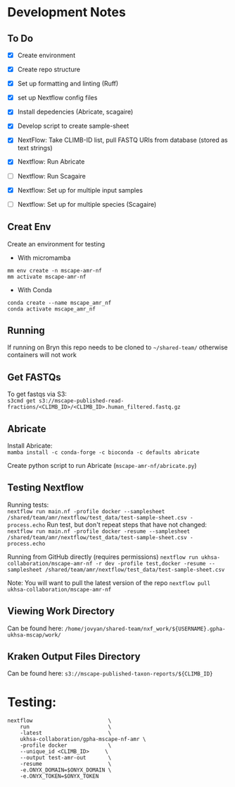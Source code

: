 # Development Notes

## To Do
- [x] Create environment
- [X] Create repo structure
- [X] Set up formatting and linting (Ruff)
- [X] set up Nextflow config files
- [X] Install depedencies (Abricate, scagaire)
- [X] Develop script to create sample-sheet
- [X] NextFlow: Take CLIMB-ID list, pull FASTQ URIs from database (stored as text strings)
- [X] Nextflow: Run Abricate 
- [ ] Nextflow: Run Scagaire 
- [X] Nextflow: Set up for multiple input samples
- [ ] Nextflow: Set up for multiple species (Scagaire)


## Creat Env
Create an environment for testing
- With micromamba
```
mm env create -n mscape-amr-nf
mm activate mscape-amr-nf
```
- With Conda
```
conda create --name mscape_amr_nf
conda activate mscape_amr_nf
```

## Running
If running on Bryn this repo needs to be cloned to `~/shared-team/` otherwise containers will not work

## Get FASTQs
To get fastqs via S3:   
`s3cmd get s3://mscape-published-read-fractions/<CLIMB_ID>/<CLIMB_ID>.human_filtered.fastq.gz`

## Abricate
Install Abricate:  
`mamba install -c conda-forge -c bioconda -c defaults abricate`

Create python script to run Abricate (`mscape-amr-nf/abricate.py`)

## Testing Nextflow
Running tests:   
`nextflow run main.nf -profile docker --samplesheet /shared/team/amr/nextflow/test_data/test-sample-sheet.csv -process.echo`
Run test, but don't repeat steps that have not changed:
`nextflow run main.nf -profile docker -resume --samplesheet /shared/team/amr/nextflow/test_data/test-sample-sheet.csv -process.echo`

Running from GitHub directly (requires permissions)
`nextflow run ukhsa-collaboration/mscape-amr-nf -r dev -profile test,docker -resume --samplesheet /shared/team/amr/nextflow/test_data/test-sample-sheet.csv`

Note: You will want to pull the latest version of the repo
`nextflow pull ukhsa-collaboration/mscape-amr-nf`

## Viewing Work Directory
Can be found here:
`/home/jovyan/shared-team/nxf_work/${USERNAME}.gpha-ukhsa-mscap/work/`

## Kraken Output Files Directory
Can be found here:
`s3://mscape-published-taxon-reports/${CLIMB_ID}`

# Testing:
```
nextflow                        \
    run                         \
    -latest                     \
    ukhsa-collaboration/gpha-mscape-nf-amr \
    -profile docker             \
    --unique_id <CLIMB_ID>     \
    --output test-amr-out       \
    -resume                     \
    -e.ONYX_DOMAIN=$ONYX_DOMAIN \
    -e.ONYX_TOKEN=$ONYX_TOKEN
```